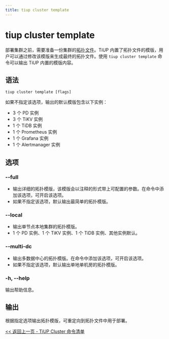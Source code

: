 ```yaml
---
title: tiup cluster template
---
```


# tiup cluster template

部署集群之前，需要准备一份集群的[拓扑文件](/tiup/tiup-cluster-topology-reference.md)。TiUP 内置了拓扑文件的模版，用户可以通过修改该模版来生成最终的拓扑文件。使用 `tiup cluster template` 命令可以输出 TiUP 内置的模版内容。

## 语法

```shell
tiup cluster template [flags]
```

如果不指定该选项，输出的默认模版包含以下实例：

- 3 个 PD 实例
- 3 个 TiKV 实例
- 1 个 TiDB 实例
- 1 个 Prometheus 实例
- 1 个 Grafana 实例
- 1 个 Alertmanager 实例

## 选项

### --full

- 输出详细的拓扑模版，该模版会以注释的形式带上可配置的参数。在命令中添加该选项，可开启该选项。
- 如果不指定该选项，默认输出最简单的拓扑模版。

### --local

- 输出单节点本地集群的拓扑模版。
- 1 个 PD 实例、1 个 TiKV 实例、1 个 TiDB 实例、其他实例默认。

### --multi-dc

- 输出多数据中心的拓扑模版。在命令中添加该选项，可开启该选项。
- 如果不指定该选项，默认输出单地单机房的拓扑模版。

### -h, --help

输出帮助信息。

## 输出

根据指定选项输出拓扑模版，可重定向到拓扑文件中用于部署。

[<< 返回上一页 - TiUP Cluster 命令清单](/tiup/tiup-component-cluster.md#命令清单)
